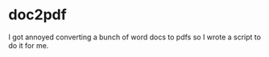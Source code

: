 # doc2pdf
I got annoyed converting a bunch of word docs to pdfs so I wrote a script to do it for me.

